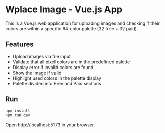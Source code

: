 # Wplace Image - Vue.js App

This is a Vue.js web application for uploading images and checking if their colors are within a specific 64-color palette (32 free + 32 paid).

## Features
- Upload images via file input
- Validate that all pixel colors are in the predefined palette
- Display error if invalid colors are found
- Show the image if valid
- Highlight used colors in the palette display
- Palette divided into Free and Paid sections

## Run
```bash
npm install
npm run dev
```

Open http://localhost:5173 in your browser.
